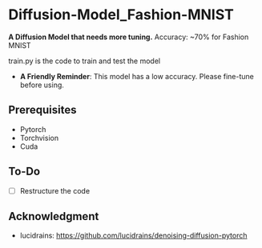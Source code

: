 # Diffusion-Model_Fashion-MNIST
**A Diffusion Model that needs more tuning.** Accuracy: ~70% for Fashion MNIST

train.py is the code to train and test the model

- **A Friendly Reminder**: This model has a low accuracy. Please fine-tune before using.

## Prerequisites
- Pytorch
- Torchvision
- Cuda

## To-Do
- [ ] Restructure the code

## Acknowledgment
- lucidrains: https://github.com/lucidrains/denoising-diffusion-pytorch 

